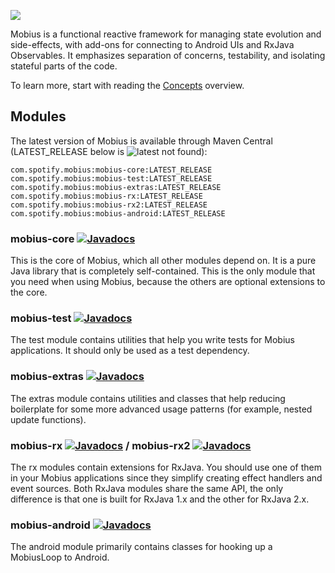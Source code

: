 ![](https://github.com/spotify/mobius/wiki/mobius-logo.png)

Mobius is a functional reactive framework for managing state evolution and side-effects, with add-ons for connecting to Android UIs and RxJava Observables. It emphasizes separation of concerns, testability, and isolating stateful parts of the code.

To learn more, start with reading the [Concepts](Concepts) overview.

## Modules

The latest version of Mobius is available through Maven Central (LATEST_RELEASE below is
![latest not found](https://img.shields.io/maven-central/v/com.spotify.mobius/mobius-core.svg)):
 
    com.spotify.mobius:mobius-core:LATEST_RELEASE
    com.spotify.mobius:mobius-test:LATEST_RELEASE
    com.spotify.mobius:mobius-extras:LATEST_RELEASE
    com.spotify.mobius:mobius-rx:LATEST_RELEASE
    com.spotify.mobius:mobius-rx2:LATEST_RELEASE
    com.spotify.mobius:mobius-android:LATEST_RELEASE

### mobius-core [![Javadocs](http://www.javadoc.io/badge/com.spotify.mobius/mobius-core.svg?color=blue)](http://www.javadoc.io/doc/com.spotify.mobius/mobius-core)
This is the core of Mobius, which all other modules depend on. It is a pure Java library that is completely self-contained. This is the only module that you need when using Mobius, because the others are optional extensions to the core.

### mobius-test [![Javadocs](http://www.javadoc.io/badge/com.spotify.mobius/mobius-test.svg?color=blue)](http://www.javadoc.io/doc/com.spotify.mobius/mobius-test)
The test module contains utilities that help you write tests for Mobius applications. It should only be used as a test dependency.

### mobius-extras [![Javadocs](http://www.javadoc.io/badge/com.spotify.mobius/mobius-extras.svg?color=blue)](http://www.javadoc.io/doc/com.spotify.mobius/mobius-extras)
The extras module contains utilities and classes that help reducing boilerplate for some more advanced usage patterns (for example, nested update functions).

### mobius-rx [![Javadocs](http://www.javadoc.io/badge/com.spotify.mobius/mobius-rx.svg?color=blue)](http://www.javadoc.io/doc/com.spotify.mobius/mobius-rx) / mobius-rx2 [![Javadocs](http://www.javadoc.io/badge/com.spotify.mobius/mobius-rx2.svg?color=blue)](http://www.javadoc.io/doc/com.spotify.mobius/mobius-rx2)
The rx modules contain extensions for RxJava. You should use one of them in your Mobius applications since they simplify creating effect handlers and event sources. Both RxJava modules share the same API, the only difference is that one is built for RxJava 1.x and the other for RxJava 2.x.

### mobius-android [![Javadocs](http://www.javadoc.io/badge/com.spotify.mobius/mobius-android.svg?color=blue)](http://www.javadoc.io/doc/com.spotify.mobius/mobius-android)
The android module primarily contains classes for hooking up a MobiusLoop to Android.
